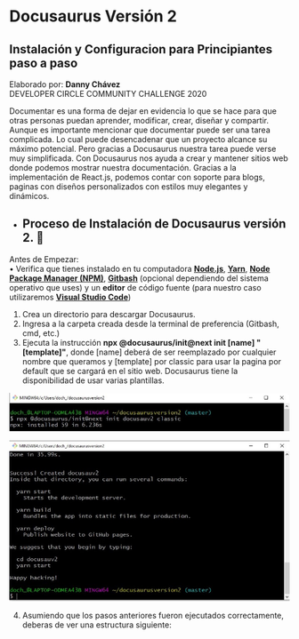 # Docusaurus Versión 2
## Instalación y Configuracion para **Principiantes** paso a paso <br>
Elaborado por: **Danny Chávez** <br>
DEVELOPER CIRCLE COMMUNITY CHALLENGE 2020

Documentar es una forma de dejar en evidencia lo que se hace para que otras personas puedan aprender, modificar, crear, diseñar y compartir. Aunque es importante mencionar que documentar puede ser una tarea complicada. Lo cual puede desencadenar que un proyecto alcance su máximo potencial. Pero gracias a Docusaurus nuestra tarea puede verse muy simplificada.
Con Docusaurus nos ayuda a crear y mantener sitios web donde podemos mostrar nuestra documentación. Gracias a la implementación de React.js, podemos contar con soporte para blogs, paginas con diseños personalizados con estilos muy elegantes y dinámicos. 


*  ## Proceso de Instalación de Docusaurus versión 2. 🚀
Antes de Empezar:<br>
•	Verifica que tienes instalado en tu computadora <a href="https://nodejs.org/es/" target="_blank">**Node.js**</a>, <a href="https://classic.yarnpkg.com/en/docs/install/#windows-stable" target="_blank"> **Yarn**</a>, <a href="https://www.npmjs.com/get-npm" target="_blank">**Node Package Manager (NPM)**</a>, <a href="https://git-scm.com/downloads" target="_blank">**Gitbash**</a> (opcional dependiendo del sistema operativo que uses) y un **editor** de código fuente (para nuestro caso utilizaremos <a href="https://code.visualstudio.com/" target="_blank">**Visual Studio Code**</a>) 

1.	Crea un directorio para descargar Docusaurus.
2.	Ingresa a la carpeta creada desde la terminal de preferencia (Gitbash, cmd, etc.)
3.	Ejecuta la instrucción **npx @docusaurus/init@next init [name] "[template]"**, donde [name] deberá de ser reemplazado por cualquier nombre que queramos y [template] por classic para usar la pagina por default que se cargará en el sitio web. Docusaurus tiene la disponibilidad de usar varias plantillas.

![instalacion](https://github.com/dochavez/DocusaurusV2/blob/main/instalacion.jpg)

![instalacion1](https://github.com/dochavez/DocusaurusV2/blob/main/instalacion1.jpg)

4.	Asumiendo que los pasos anteriores fueron ejecutados correctamente, deberas de ver una estructura siguiente:


